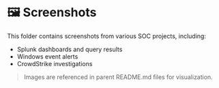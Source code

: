 # 🖼 Screenshots

This folder contains screenshots from various SOC projects, including:

- Splunk dashboards and query results
- Windows event alerts
- CrowdStrike investigations

> Images are referenced in parent README.md files for visualization.
